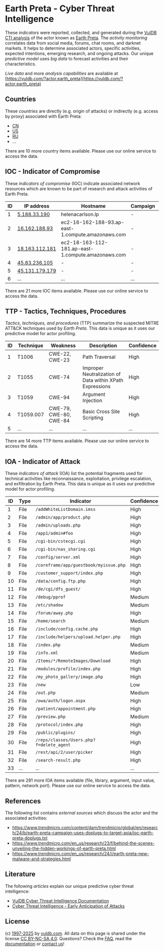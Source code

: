 # Earth Preta - Cyber Threat Intelligence

These _indicators_ were reported, collected, and generated during the [VulDB CTI analysis](https://vuldb.com/?kb.cti) of the actor known as [Earth Preta](https://vuldb.com/?actor.earth_preta). The _activity monitoring_ correlates data from social media, forums, chat rooms, and darknet markets. It helps to determine associated actors, specific activities, expected intentions, emerging research, and ongoing attacks. Our unique _predictive model_ uses _big data_ to forecast activities and their characteristics.

_Live data_ and more _analysis capabilities_ are available at [https://vuldb.com/?actor.earth_preta](https://vuldb.com/?actor.earth_preta)

## Countries

These _countries_ are directly (e.g. origin of attacks) or indirectly (e.g. access by proxy) associated with Earth Preta:

* [CN](https://vuldb.com/?country.cn)
* [US](https://vuldb.com/?country.us)
* [RU](https://vuldb.com/?country.ru)
* ...

There are 10 more country items available. Please use our online service to access the data.

## IOC - Indicator of Compromise

These _indicators of compromise_ (IOC) indicate associated network resources which are known to be part of research and attack activities of Earth Preta.

ID | IP address | Hostname | Campaign | Confidence
-- | ---------- | -------- | -------- | ----------
1 | [5.188.33.190](https://vuldb.com/?ip.5.188.33.190) | helenacarlson.lp | - | High
2 | [16.162.188.93](https://vuldb.com/?ip.16.162.188.93) | ec2-16-162-188-93.ap-east-1.compute.amazonaws.com | - | Medium
3 | [18.163.112.181](https://vuldb.com/?ip.18.163.112.181) | ec2-18-163-112-181.ap-east-1.compute.amazonaws.com | - | Medium
4 | [45.83.236.105](https://vuldb.com/?ip.45.83.236.105) | - | - | High
5 | [45.131.179.179](https://vuldb.com/?ip.45.131.179.179) | - | - | High
6 | ... | ... | ... | ...

There are 21 more IOC items available. Please use our online service to access the data.

## TTP - Tactics, Techniques, Procedures

_Tactics, techniques, and procedures_ (TTP) summarize the suspected MITRE ATT&CK techniques used by _Earth Preta_. This data is unique as it uses our predictive model for actor profiling.

ID | Technique | Weakness | Description | Confidence
-- | --------- | -------- | ----------- | ----------
1 | T1006 | CWE-22, CWE-23 | Path Traversal | High
2 | T1055 | CWE-74 | Improper Neutralization of Data within XPath Expressions | High
3 | T1059 | CWE-94 | Argument Injection | High
4 | T1059.007 | CWE-79, CWE-80, CWE-84 | Basic Cross Site Scripting | High
5 | ... | ... | ... | ...

There are 14 more TTP items available. Please use our online service to access the data.

## IOA - Indicator of Attack

These _indicators of attack_ (IOA) list the potential fragments used for technical activities like reconnaissance, exploitation, privilege escalation, and exfiltration by Earth Preta. This data is unique as it uses our predictive model for actor profiling.

ID | Type | Indicator | Confidence
-- | ---- | --------- | ----------
1 | File | `/addWhiteListDomain.imss` | High
2 | File | `/admin/app/product.php` | High
3 | File | `/admin/uploads.php` | High
4 | File | `/app1/admin#foo` | High
5 | File | `/cgi-bin/cstecgi.cgi` | High
6 | File | `/cgi-bin/nas_sharing.cgi` | High
7 | File | `/config/server.xml` | High
8 | File | `/coreframe/app/guestbook/myissue.php` | High
9 | File | `/customer_support/index.php` | High
10 | File | `/data/config.ftp.php` | High
11 | File | `/de/cgi/dfs_guest/` | High
12 | File | `/debug/pprof` | Medium
13 | File | `/etc/shadow` | Medium
14 | File | `/forum/away.php` | High
15 | File | `/home/search` | Medium
16 | File | `/include/config.cache.php` | High
17 | File | `/include/helpers/upload.helper.php` | High
18 | File | `/index.php` | Medium
19 | File | `/info.xml` | Medium
20 | File | `/Items/*/RemoteImages/Download` | High
21 | File | `/modules/profile/index.php` | High
22 | File | `/my_photo_gallery/image.php` | High
23 | File | `/new` | Low
24 | File | `/out.php` | Medium
25 | File | `/owa/auth/logon.aspx` | High
26 | File | `/patient/appointment.php` | High
27 | File | `/preview.php` | Medium
28 | File | `/protocol/index.php` | High
29 | File | `/public/plugins/` | High
30 | File | `/reps/classes/Users.php?f=delete_agent` | High
31 | File | `/rest/api/2/user/picker` | High
32 | File | `/search-result.php` | High
33 | ... | ... | ...

There are 281 more IOA items available (file, library, argument, input value, pattern, network port). Please use our online service to access the data.

## References

The following list contains _external sources_ which discuss the actor and the associated activities:

* https://www.trendmicro.com/content/dam/trendmicro/global/en/research/24/b/earth-preta-campaign-uses-doplugs-to-target-asia/ioc-earth-preta-doplugs.txt
* https://www.trendmicro.com/en_us/research/23/f/behind-the-scenes-unveiling-the-hidden-workings-of-earth-preta.html
* https://www.trendmicro.com/en_us/research/24/i/earth-preta-new-malware-and-strategies.html

## Literature

The following _articles_ explain our unique predictive cyber threat intelligence:

* [VulDB Cyber Threat Intelligence Documentation](https://vuldb.com/?kb.cti)
* [Cyber Threat Intelligence - Early Anticipation of Attacks](https://www.scip.ch/en/?labs.20201022)

## License

(c) [1997-2025](https://vuldb.com/?kb.changelog) by [vuldb.com](https://vuldb.com/?kb.about). All data on this page is shared under the license [CC BY-NC-SA 4.0](https://creativecommons.org/licenses/by-nc-sa/4.0/). Questions? Check the [FAQ](https://vuldb.com/?kb.faq), read the [documentation](https://vuldb.com/?kb) or [contact us](https://vuldb.com/?contact)!
